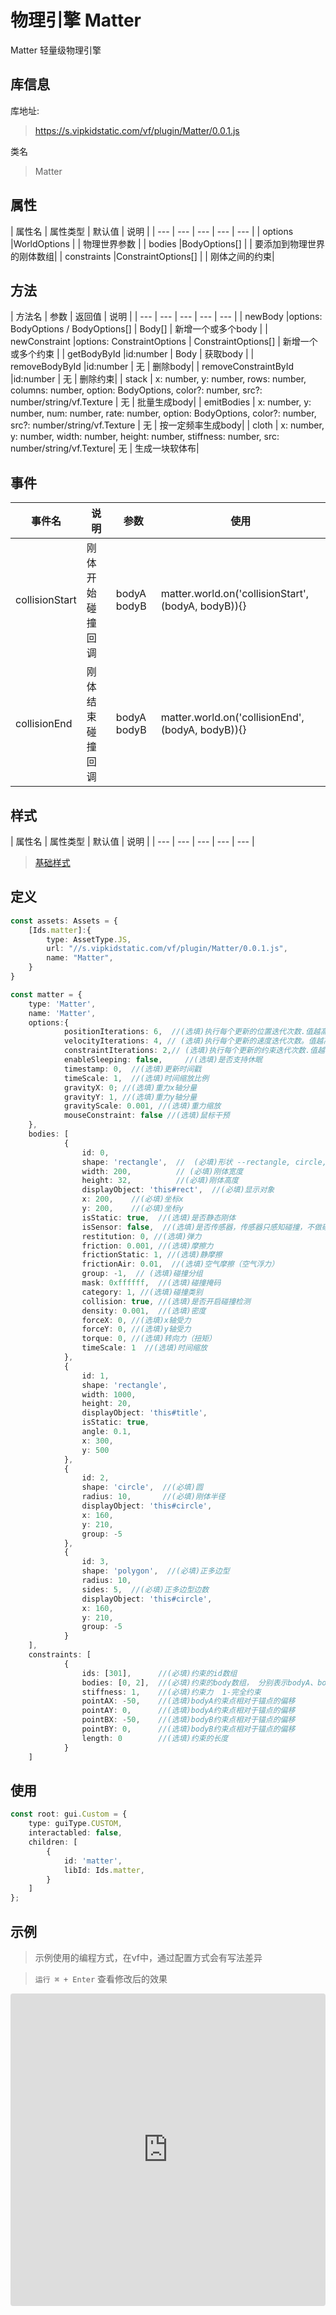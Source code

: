 # 物理引擎 Matter


Matter  轻量级物理引擎

## 库信息
库地址:
> https://s.vipkidstatic.com/vf/plugin/Matter/0.0.1.js

类名
> Matter 

## 属性

| 属性名 | 属性类型 | 默认值 | 说明 |
| --- | --- | --- | --- | --- |
| options |WorldOptions |  | 物理世界参数 |
| bodies |BodyOptions[] |  | 要添加到物理世界的刚体数组|
| constraints |ConstraintOptions[] |  | 刚体之间的约束|

## 方法

| 方法名 | 参数 | 返回值 | 说明 |
| --- | --- | --- | --- | --- |
| newBody |options: BodyOptions / BodyOptions[] | Body[] | 新增一个或多个body |
| newConstraint |options: ConstraintOptions | ConstraintOptions[] | 新增一个或多个约束 |
| getBodyById |id:number | Body | 获取body |
| removeBodyById |id:number | 无 | 删除body|
| removeConstraintById |id:number | 无 | 删除约束|
| stack | x: number, y: number, rows: number, columns: number, option: BodyOptions, color?: number, src?: number/string/vf.Texture | 无 | 批量生成body|
| emitBodies | x: number, y: number, num: number, rate: number, option: BodyOptions, color?: number, src?: number/string/vf.Texture | 无 | 按一定频率生成body|
| cloth | x: number, y: number, width: number, height: number, stiffness: number, src: number/string/vf.Texture| 无 | 生成一块软体布|

## 事件

| 事件名  | 说明 | 参数 | 使用 |
| --- | --- | --- | ---- |
| collisionStart | 刚体开始碰撞回调 | bodyA bodyB | matter.world.on('collisionStart', (bodyA, bodyB)){}|
| collisionEnd | 刚体结束碰撞回调 | bodyA bodyB | matter.world.on('collisionEnd', (bodyA, bodyB)){}|

## 样式

| 属性名 | 属性类型 | 默认值 | 说明 |
| --- | --- | --- | --- | --- |



> [基础样式](/handbook/style.html#样式)

## 定义
``` typescript
const assets: Assets = {
    [Ids.matter]:{
        type: AssetType.JS,
        url: "//s.vipkidstatic.com/vf/plugin/Matter/0.0.1.js",
        name: "Matter",
    }
}

const matter = {
    type: 'Matter',
    name: 'Matter',
    options:{
            positionIterations: 6,  //(选填)执行每个更新的位置迭代次数.值越高仿真效果越好，性能为代价 
            velocityIterations: 4, // (选填)执行每个更新的速度迭代次数。值越高，仿真的质量越高，性能为代价
            constraintIterations: 2,// (选填)执行每个更新的约束迭代次数.值越高仿真效果越好，性能为代价
            enableSleeping: false,     //(选填)是否支持休眠
            timestamp: 0,  //(选填)更新时间戳
            timeScale: 1,  //(选填)时间缩放比例
            gravityX: 0; //(选填)重力x轴分量
            gravityY: 1, //(选填)重力y轴分量
            gravityScale: 0.001, //(选填)重力缩放
            mouseConstraint: false //(选填)鼠标干预
    },
    bodies: [
            {
                id: 0,
                shape: 'rectangle',  //  (必填)形状 --rectangle, circle, polygon, vertices
                width: 200,          // (必填)刚体宽度
                height: 32,          //(必填)刚体高度
                displayObject: 'this#rect',  //(必填)显示对象
                x: 200,    //(必填)坐标x
                y: 200,    //(必填)坐标y
                isStatic: true,  //(选填)是否静态刚体
                isSensor: false,  //(选填)是否传感器，传感器只感知碰撞，不做碰撞拦截
                restitution: 0, //(选填)弹力
                friction: 0.001, //(选填)摩擦力
                frictionStatic: 1, //(选填)静摩擦
                frictionAir: 0.01,  //(选填)空气摩擦（空气浮力）
                group: -1,  // (选填)碰撞分组
                mask: 0xffffff,  //(选填)碰撞掩码
                category: 1, //(选填)碰撞类别
                collision: true, //(选填)是否开启碰撞检测
                density: 0.001,  //(选填)密度
                forceX: 0, //(选填)x轴受力
                forceY: 0, //(选填)y轴受力
                torque: 0, //(选填)转向力（扭矩）
                timeScale: 1  //(选填)时间缩放
            },
            {
                id: 1,
                shape: 'rectangle',
                width: 1000,
                height: 20,
                displayObject: 'this#title',
                isStatic: true,
                angle: 0.1,
                x: 300,
                y: 500
            },
            {
                id: 2,
                shape: 'circle',  //(必填)圆
                radius: 10,       //(必填)刚体半径
                displayObject: 'this#circle',
                x: 160,
                y: 210,
                group: -5
            },
            {
                id: 3,
                shape: 'polygon',  //(必填)正多边型
                radius: 10,
                sides: 5,  //(必填)正多边型边数
                displayObject: 'this#circle',
                x: 160,
                y: 210,
                group: -5
            }
    ],
    constraints: [
            {
                ids: [301],      //(必填)约束的id数组
                bodies: [0, 2],  //(必填)约束的body数组， 分别表示bodyA、bodyB，如果多余2个，则表示两两之间互相约束
                stiffness: 1,    //(必填)约束力  1-完全约束
                pointAX: -50,    //(选填)bodyA约束点相对于锚点的偏移
                pointAY: 0,      //(选填)bodyA约束点相对于锚点的偏移
                pointBX: -50,    //(选填)bodyB约束点相对于锚点的偏移
                pointBY: 0,      //(选填)bodyB约束点相对于锚点的偏移
                length: 0        //(选填)约束的长度
            }
    ]
```

## 使用
```typescript
const root: gui.Custom = {
    type: guiType.CUSTOM,
    interactabled: false,
    children: [
        {
            id: 'matter',
            libId: Ids.matter,
        }
    ]
};
```
## 示例

> 示例使用的编程方式，在vf中，通过配置方式会有写法差异

> `运行 ⌘ + Enter` 查看修改后的效果

<!-- > [弹出](https://codesandbox.io/embed/textchoice-ezggp?fontsize=14&hidenavigation=1&theme=dark) -->
>
<iframe src="https://codesandbox.io/embed/matterexample-forked-egr1w?fontsize=14&hidenavigation=1&theme=dark"
     style="width:100%; height:500px; border:0; border-radius: 4px; overflow:hidden;"
     title="matterExample"
     allow="accelerometer; ambient-light-sensor; camera; encrypted-media; geolocation; gyroscope; hid; microphone; midi; payment; usb; vr; xr-spatial-tracking"
     sandbox="allow-forms allow-modals allow-popups allow-presentation allow-same-origin allow-scripts"
   ></iframe>

